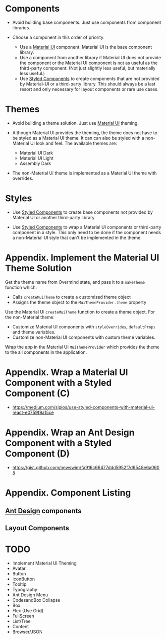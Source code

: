 # Components

- Avoid building base components. Just use components from component libraries.
- Choose a component in this order of priority:

  - Use a [Material UI](https://material-ui.com) component. Material UI is the base component library.
  - Use a component from another library if Material UI does not provide the component or the Material UI component is not as useful as the third-party component. (Not just slightly less useful, but materially less useful.)
  - Use [Styled Components](https://styled-components.com/) to create components that are not provided by Material-UI or a third-party library. This should always be a last resort and only necessary for layout components or rare use cases.

# Themes

- Avoid building a theme solution. Just use [Material UI](https://material-ui.com) theming.

- Although Material UI provides the theming, the theme does not have to be styled as a Material UI theme. It can can also be styled with a non-Material UI look and feel. The available themes are:
  - Material UI Dark
  - Material UI Light
  - Assembly Dark
- The non-Material UI theme is implemented as a Material UI theme with overrides.

# Styles

- Use [Styled Components](https://styled-components.com/) to create base components not provided by Material UI or another third-party library.

- Use [Styled Components](https://styled-components.com/) to wrap a Material UI components or third-party component in a style. This only need to be done if the component needs a non-Material UI style that can't be implemented in the theme.

# Appendix. Implement the Material UI Theme Solution

Get the theme name from Overmind state, and pass it to a `makeTheme` function which:

- Calls `createMuiTheme` to create a customized theme object
- Assigns the theme object to the `MuiThemeProvider.theme` property

Use the Material UI `createMuiTheme` function to create a theme object. For the non-Material theme:

- Customize Material UI components with `styleOverrides`, `defaultProps` and theme variables.
- Customize non-Material UI components with custom theme variables.

Wrap the app in the Material UI `MuiThemeProvider` which provides the theme to the all components in the application.

# Appendix. Wrap a Material UI Component with a Styled Component (C)

- https://medium.com/sipios/use-styled-components-with-material-ui-react-e0759f9a15ce

# Appendix. Wrap an Ant Design Component with a Styled Component (D)

- https://gist.github.com/newswim/fa916c66477ddd5952f7d6548e6a0605

# Appendix. Component Listing

## [Ant Design](https://ant.design/) components

## Layout Components

# TODO

- Implement Material UI Theming
- Avatar
- Button
- IconButton
- Tooltip
- Typography
- Ant Design Menu
- CodesandBox Collapse
- Box
- Flex (Use Grid)
- FullScreen
- List/Tree
- Content
- Browser/JSON
